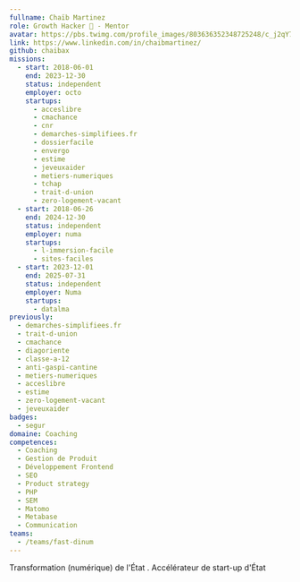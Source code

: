 ```yaml
---
fullname: Chaïb Martinez
role: Growth Hacker 🚀 - Mentor
avatar: https://pbs.twimg.com/profile_images/803636352348725248/c_j2qY7f_400x400.jpg
link: https://www.linkedin.com/in/chaibmartinez/
github: chaibax
missions:
  - start: 2018-06-01
    end: 2023-12-30
    status: independent
    employer: octo
    startups:
      - acceslibre
      - cmachance
      - cnr
      - demarches-simplifiees.fr
      - dossierfacile
      - envergo
      - estime
      - jeveuxaider
      - metiers-numeriques
      - tchap
      - trait-d-union
      - zero-logement-vacant
  - start: 2018-06-26
    end: 2024-12-30
    status: independent
    employer: numa
    startups:
      - l-immersion-facile
      - sites-faciles
  - start: 2023-12-01
    end: 2025-07-31
    status: independent
    employer: Numa
    startups:
      - datalma
previously:
  - demarches-simplifiees.fr
  - trait-d-union
  - cmachance
  - diagoriente
  - classe-a-12
  - anti-gaspi-cantine
  - metiers-numeriques
  - acceslibre
  - estime
  - zero-logement-vacant
  - jeveuxaider
badges:
  - segur
domaine: Coaching
competences:
  - Coaching
  - Gestion de Produit
  - Développement Frontend
  - SEO
  - Product strategy
  - PHP
  - SEM
  - Matomo
  - Metabase
  - Communication
teams:
  - /teams/fast-dinum
---
```

Transformation (numérique) de l'État . Accélérateur de start-up d'État
